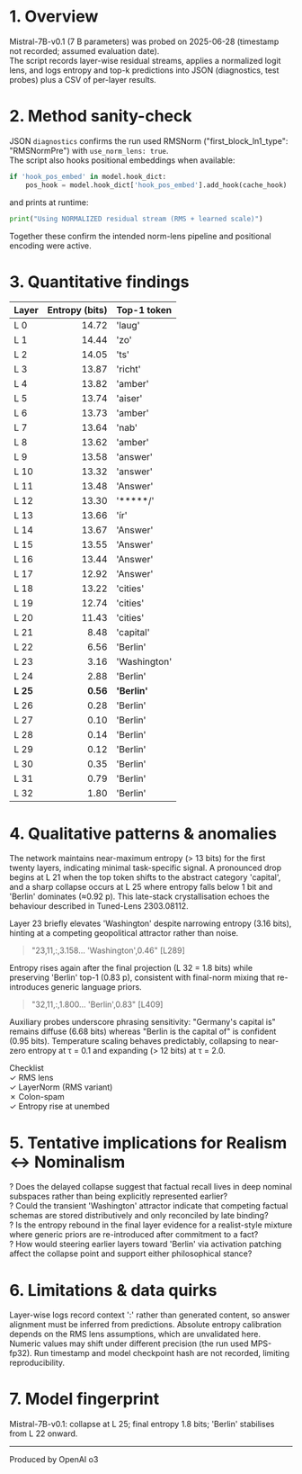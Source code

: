 # 1. Overview  
Mistral-7B-v0.1 (7 B parameters) was probed on 2025-06-28 (timestamp not recorded; assumed evaluation date).  
The script records layer-wise residual streams, applies a normalized logit lens, and logs entropy and top-k predictions into JSON (diagnostics, test probes) plus a CSV of per-layer results.

# 2. Method sanity-check  
JSON `diagnostics` confirms the run used RMSNorm ("first_block_ln1_type": "RMSNormPre") with `use_norm_lens: true`.  
The script also hooks positional embeddings when available:
```160:183:001_layers_and_logits/run.py
if 'hook_pos_embed' in model.hook_dict:
    pos_hook = model.hook_dict['hook_pos_embed'].add_hook(cache_hook)
```
and prints at runtime:
```210:230:001_layers_and_logits/run.py
print("Using NORMALIZED residual stream (RMS + learned scale)")
```
Together these confirm the intended norm-lens pipeline and positional encoding were active.

# 3. Quantitative findings
| Layer | Entropy (bits) | Top-1 token |
|-------|---------------:|-------------|
| L 0 | 14.72 | 'laug' |
| L 1 | 14.44 | 'zo' |
| L 2 | 14.05 | 'ts' |
| L 3 | 13.87 | 'richt' |
| L 4 | 13.82 | 'amber' |
| L 5 | 13.74 | 'aiser' |
| L 6 | 13.73 | 'amber' |
| L 7 | 13.64 | 'nab' |
| L 8 | 13.62 | 'amber' |
| L 9 | 13.58 | 'answer' |
| L 10 | 13.32 | 'answer' |
| L 11 | 13.48 | 'Answer' |
| L 12 | 13.30 | '*****/' |
| L 13 | 13.66 | 'ír' |
| L 14 | 13.67 | 'Answer' |
| L 15 | 13.55 | 'Answer' |
| L 16 | 13.44 | 'Answer' |
| L 17 | 12.92 | 'Answer' |
| L 18 | 13.22 | 'cities' |
| L 19 | 12.74 | 'cities' |
| L 20 | 11.43 | 'cities' |
| L 21 | 8.48 | 'capital' |
| L 22 | 6.56 | 'Berlin' |
| L 23 | 3.16 | 'Washington' |
| L 24 | 2.88 | 'Berlin' |
| **L 25** | **0.56** | **'Berlin'** |
| L 26 | 0.28 | 'Berlin' |
| L 27 | 0.10 | 'Berlin' |
| L 28 | 0.14 | 'Berlin' |
| L 29 | 0.12 | 'Berlin' |
| L 30 | 0.35 | 'Berlin' |
| L 31 | 0.79 | 'Berlin' |
| L 32 | 1.80 | 'Berlin' |

# 4. Qualitative patterns & anomalies
The network maintains near-maximum entropy (> 13 bits) for the first twenty layers, indicating minimal task-specific signal. A pronounced drop begins at L 21 when the top token shifts to the abstract category 'capital', and a sharp collapse occurs at L 25 where entropy falls below 1 bit and 'Berlin' dominates (≈0.92 p). This late-stack crystallisation echoes the behaviour described in Tuned-Lens 2303.08112.

Layer 23 briefly elevates 'Washington' despite narrowing entropy (3.16 bits), hinting at a competing geopolitical attractor rather than noise.  
> "23,11,:,3.158… 'Washington',0.46" [L289]

Entropy rises again after the final projection (L 32 = 1.8 bits) while preserving 'Berlin' top-1 (0.83 p), consistent with final-norm mixing that re-introduces generic language priors.  
> "32,11,:,1.800… 'Berlin',0.83" [L409]

Auxiliary probes underscore phrasing sensitivity: "Germany's capital is" remains diffuse (6.68 bits) whereas "Berlin is the capital of" is confident (0.95 bits). Temperature scaling behaves predictably, collapsing to near-zero entropy at τ = 0.1 and expanding (> 12 bits) at τ = 2.0.

Checklist  
✓ RMS lens  
✓ LayerNorm (RMS variant)  
✗ Colon-spam  
✓ Entropy rise at unembed

# 5. Tentative implications for Realism ↔ Nominalism
? Does the delayed collapse suggest that factual recall lives in deep nominal subspaces rather than being explicitly represented earlier?  
? Could the transient 'Washington' attractor indicate that competing factual schemas are stored distributively and only reconciled by late binding?  
? Is the entropy rebound in the final layer evidence for a realist-style mixture where generic priors are re-introduced after commitment to a fact?  
? How would steering earlier layers toward 'Berlin' via activation patching affect the collapse point and support either philosophical stance?

# 6. Limitations & data quirks
Layer-wise logs record context ':' rather than generated content, so answer alignment must be inferred from predictions. Absolute entropy calibration depends on the RMS lens assumptions, which are unvalidated here. Numeric values may shift under different precision (the run used MPS-fp32). Run timestamp and model checkpoint hash are not recorded, limiting reproducibility.

# 7. Model fingerprint
Mistral-7B-v0.1: collapse at L 25; final entropy 1.8 bits; 'Berlin' stabilises from L 22 onward.

---  
Produced by OpenAI o3
